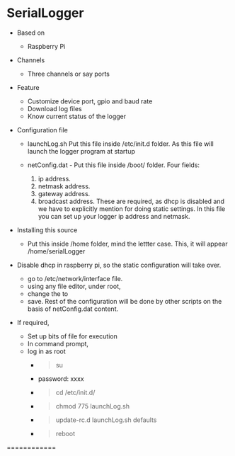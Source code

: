 SerialLogger
============

+ Based on
	- Raspberry Pi

+ Channels
	- Three channels or say ports

+ Feature
	- Customize device port, gpio and baud rate
	- Download log files
	- Know current status of the logger

+ Configuration file
	
	- launchLog.sh
	Put this file inside /etc/init.d folder. As this file will launch the logger program at startup
	
	- netConfig.dat - Put this file inside /boot/ folder.
	Four fields:
		1. ip address.
		2. netmask address.
		3. gateway address.
		4. broadcast address.
	These are required, as dhcp is disabled and we have to explicitly mention for doing static settings.
	In this file you can set up your logger ip address and netmask.

+ Installing this source
	- Put this inside /home folder, mind the lettter case. This, it will appear /home/serialLogger

+ Disable dhcp in raspberry pi, so the static configuration will take over.
	- go to /etc/network/interface file.
	- using any file editor, under root, 
	- change the <iface eth0 inet dhcp> to <iface eth0 inet static>
	- save.
	Rest of the configuration will be done by other scripts on the basis of netConfig.dat content.

+ If required,
	- Set up bits of file for execution
	- In command prompt,
	- log in as root
		- > su
		- password: xxxx
		- >cd /etc/init.d/
		- >chmod 775 launchLog.sh
		- >update-rc.d launchLog.sh defaults
		- >reboot

============


